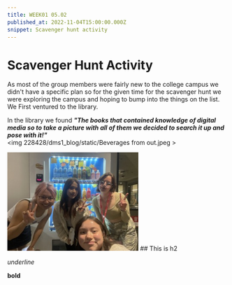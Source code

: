 ```yaml
---
title: WEEK01 05.02
published_at: 2022-11-04T15:00:00.000Z
snippet: Scavenger hunt activity
---
```

# Scavenger Hunt Activity
As most of the group members were fairly new to the college campus we didn't have a specific plan so for the given time for the scavenger hunt we were exploring the campus and hoping to bump into the things on the list.
We First ventured to the library.

In the library we found ***"The books that contained knowledge of digital media so to take a picture with all of them we decided to search it up and pose with it!"***\
<img 228428/dms1_blog/static/Beverages from out.jpeg >

<img src="/static/Beverages from out.jpeg" alt="A wide net strung above" width="300" class="center">
## This is h2

_underline_

**bold**
